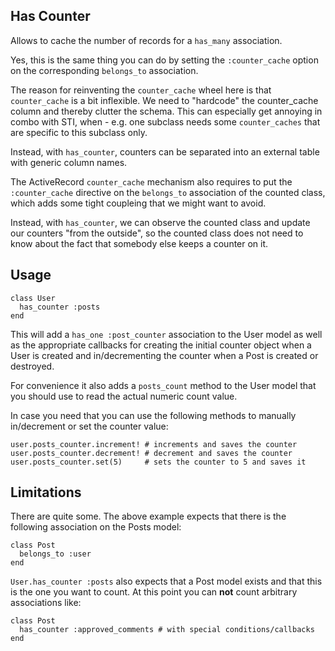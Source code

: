 ## Has Counter

Allows to cache the number of records for a `has_many` association.

Yes, this is the same thing you can do by setting the `:counter_cache` option
on the corresponding `belongs_to` association.

The reason for reinventing the `counter_cache` wheel here is that
`counter_cache` is a bit inflexible. We need to "hardcode" the counter_cache
column and thereby clutter the schema. This can especially get annoying in
combo with STI, when - e.g. one subclass needs some `counter_caches` that are
specific to this subclass only.

Instead, with `has_counter`, counters can be separated into an external table 
with generic column names. 

The ActiveRecord `counter_cache` mechanism also requires to put the
`:counter_cache` directive on the `belongs_to` association of the counted class,
which adds some tight coupleing that we might want to avoid.

Instead, with `has_counter`, we can observe the counted class and update our
counters "from the outside", so the counted class does not need to know about
the fact that somebody else keeps a counter on it.

## Usage

    class User
      has_counter :posts
    end
    
This will add a `has_one :post_counter` association to the User model as well
as the appropriate callbacks for creating the initial counter object when a
User is created and in/decrementing the counter when a Post is created or
destroyed. 

For convenience it also adds a `posts_count` method to the User model that you
should use to read the actual numeric count value. 

In case you need that you can use the following methods to manually
in/decrement or set the counter value:

    user.posts_counter.increment! # increments and saves the counter
    user.posts_counter.decrement! # decrement and saves the counter
    user.posts_counter.set(5)     # sets the counter to 5 and saves it
    
## Limitations

There are quite some. The above example expects that there is the following
association on the Posts model:  

    class Post
      belongs_to :user
    end  
    
`User.has_counter :posts` also expects that a Post model exists and that this
is the one you want to count. At this point you can **not** count arbitrary
associations like:

    class Post
      has_counter :approved_comments # with special conditions/callbacks
    end


    